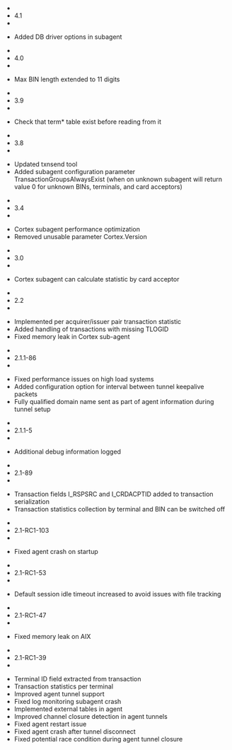 *
* 4.1
*

- Added DB driver options in subagent


*
* 4.0
*

- Max BIN length extended to 11 digits


*
* 3.9
*

- Check that term* table exist before reading from it


*
* 3.8
*

- Updated txnsend tool
- Added subagent configuration parameter TransactionGroupsAlwaysExist (when on unknown subagent will return value 0 for unknown BINs, terminals, and card acceptors)


*
* 3.4
*

- Cortex subagent performance optimization
- Removed unusable parameter Cortex.Version


*
* 3.0
*

- Cortex subagent can calculate statistic by card acceptor


*
* 2.2
*

- Implemented per acquirer/issuer pair transaction statistic
- Added handling of transactions with missing TLOGID
- Fixed memory leak in Cortex sub-agent


*
* 2.1.1-86
*

- Fixed performance issues on high load systems
- Added configuration option for interval between tunnel keepalive packets
- Fully qualified domain name sent as part of agent information during tunnel setup


*
* 2.1.1-5
*

- Additional debug information logged


*
* 2.1-89
*

- Transaction fields I_RSPSRC and I_CRDACPTID added to transaction serialization
- Transaction statistics collection by terminal and BIN can be switched off


*
* 2.1-RC1-103
*

- Fixed agent crash on startup


*
* 2.1-RC1-53
*

- Default session idle timeout increased to avoid issues with file tracking


*
* 2.1-RC1-47
*

- Fixed memory leak on AIX


*
* 2.1-RC1-39
*

- Terminal ID field extracted from transaction
- Transaction statistics per terminal
- Improved agent tunnel support
- Fixed log monitoring subagent crash
- Implemented external tables in agent
- Improved channel closure detection in agent tunnels
- Fixed agent restart issue
- Fixed agent crash after tunnel disconnect
- Fixed potential race condition during agent tunnel closure

